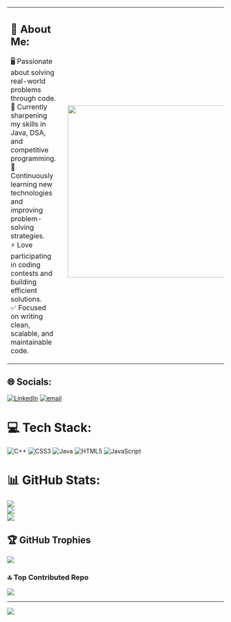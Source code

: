 <table>
<tr>
<td style="vertical-align: top;">

## 💫 About Me:

🖥️ Passionate about solving real-world problems through code.  <br>
🎯 Currently sharpening my skills in Java, DSA, and competitive programming.  <br>
🌱 Continuously learning new technologies and improving problem-solving strategies.  <br>
⚡ Love participating in coding contests and building efficient solutions.  <br>
✅ Focused on writing clean, scalable, and maintainable code.  <br>

</td>

<td style="border: none; padding-left: 20px;">
<a href="https://user-images.githubusercontent.com/74038190/219923823-bf1ce878-c6b8-4faa-be07-93e6b1006521.gif" target="_blank">
  <img src="https://user-images.githubusercontent.com/74038190/219923823-bf1ce878-c6b8-4faa-be07-93e6b1006521.gif" width="400" style="margin-top: 30px; border: none;">
</a>
</td>

</tr>
</table>



## 🌐 Socials:
[![LinkedIn](https://img.shields.io/badge/LinkedIn-%230077B5.svg?logo=linkedin&logoColor=white)](https://linkedin.com/in/https://www.linkedin.com/in/algopilot/) [![email](https://img.shields.io/badge/Email-D14836?logo=gmail&logoColor=white)](mailto:fahimasfaq01@gmail.com) 

# 💻 Tech Stack:
![C++](https://img.shields.io/badge/c++-%2300599C.svg?style=plastic&logo=c%2B%2B&logoColor=white) ![CSS3](https://img.shields.io/badge/css3-%231572B6.svg?style=plastic&logo=css3&logoColor=white) ![Java](https://img.shields.io/badge/java-%23ED8B00.svg?style=plastic&logo=openjdk&logoColor=white) ![HTML5](https://img.shields.io/badge/html5-%23E34F26.svg?style=plastic&logo=html5&logoColor=white) ![JavaScript](https://img.shields.io/badge/javascript-%23323330.svg?style=plastic&logo=javascript&logoColor=%23F7DF1E)
# 📊 GitHub Stats:
![](https://github-readme-stats.vercel.app/api?username=algo-pilot&theme=dark&hide_border=false&include_all_commits=true&count_private=true)<br/>
![](https://nirzak-streak-stats.vercel.app/?user=algo-pilot&theme=dark&hide_border=false)<br/>
![](https://github-readme-stats.vercel.app/api/top-langs/?username=algo-pilot&theme=dark&hide_border=false&include_all_commits=true&count_private=true&layout=compact)

## 🏆 GitHub Trophies
![](https://github-profile-trophy.vercel.app/?username=algo-pilot&theme=radical&no-frame=false&no-bg=false&margin-w=4)

### 🔝 Top Contributed Repo
![](https://github-contributor-stats.vercel.app/api?username=algo-pilot&limit=5&theme=dark&combine_all_yearly_contributions=true)

---
[![](https://visitcount.itsvg.in/api?id=algo-pilot&icon=0&color=1)](https://visitcount.itsvg.in)

<!-- Proudly created with GPRM ( https://gprm.itsvg.in ) -->
